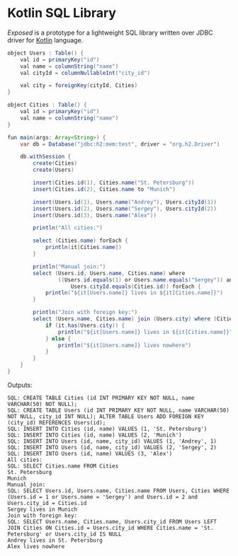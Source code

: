 Kotlin SQL Library
==================

_Exposed_ is a prototype for a lightweight SQL library written over JDBC driver for [Kotlin](https://github.com/JetBrains/kotlin) language.

```java
object Users : Table() {
    val id = primaryKey("id")
    val name = columnString("name")
    val cityId = columnNullableInt("city_id")

    val city = foreignKey(cityId, Cities)
}

object Cities : Table() {
    val id = primaryKey("id")
    val name = columnString("name")
}

fun main(args: Array<String>) {
    var db = Database("jdbc:h2:mem:test", driver = "org.h2.Driver")

    db.withSession {
        create(Cities)
        create(Users)

        insert(Cities.id(1), Cities.name("St. Petersburg"))
        insert(Cities.id(2), Cities.name to "Munich")

        insert(Users.id(1), Users.name("Andrey"), Users.cityId(1))
        insert(Users.id(2), Users.name("Sergey"), Users.cityId(2))
        insert(Users.id(3), Users.name("Alex"))

        println("All cities:")

        select (Cities.name) forEach {
            println(it[Cities.name])
        }

        println("Manual join:")
        select (Users.id, Users.name, Cities.name) where
                ((Users.id.equals(1) or Users.name.equals("Sergey")) and Users.id.equals(2) and
                    Users.cityId.equals(Cities.id)) forEach {
            println("${it[Users.name]} lives in ${it[Cities.name]}")
        }

        println("Join with foreign key:")
        select (Users.name, Cities.name) join (Users.city) where (Cities.name.equals("St. Petersburg") or (Users.cityId.isNull())) forEach {
            if (it.has(Users.city)) {
                println("${it[Users.name]} lives in ${it[Cities.name]}")
            } else {
                println("${it[Users.name]} lives nowhere")
            }
        }
    }
}
```

Outputs:

    SQL: CREATE TABLE Cities (id INT PRIMARY KEY NOT NULL, name VARCHAR(50) NOT NULL);
    SQL: CREATE TABLE Users (id INT PRIMARY KEY NOT NULL, name VARCHAR(50) NOT NULL, city_id INT NULL); ALTER TABLE Users ADD FOREIGN KEY (city_id) REFERENCES Users(id);
    SQL: INSERT INTO Cities (id, name) VALUES (1, 'St. Petersburg')
    SQL: INSERT INTO Cities (id, name) VALUES (2, 'Munich')
    SQL: INSERT INTO Users (id, name, city_id) VALUES (1, 'Andrey', 1)
    SQL: INSERT INTO Users (id, name, city_id) VALUES (2, 'Sergey', 2)
    SQL: INSERT INTO Users (id, name) VALUES (3, 'Alex')
    All cities:
    SQL: SELECT Cities.name FROM Cities
    St. Petersburg
    Munich
    Manual join:
    SQL: SELECT Users.id, Users.name, Cities.name FROM Users, Cities WHERE (Users.id = 1 or Users.name = 'Sergey') and Users.id = 2 and Users.city_id = Cities.id
    Sergey lives in Munich
    Join with foreign key:
    SQL: SELECT Users.name, Cities.name, Users.city_id FROM Users LEFT JOIN Cities ON Cities.id = Users.city_id WHERE Cities.name = 'St. Petersburg' or Users.city_id IS NULL
    Andrey lives in St. Petersburg
    Alex lives nowhere
